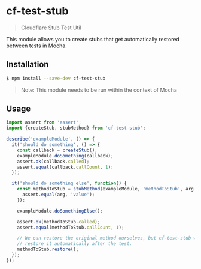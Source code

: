 # cf-test-stub

> Cloudflare Stub Test Util

This module allows you to create stubs that get automatically restored between
tests in Mocha.

## Installation

```sh
$ npm install --save-dev cf-test-stub
```

> Note: This module needs to be run within the context of Mocha

## Usage

```js
import assert from 'assert';
import {createStub, stubMethod} from 'cf-test-stub';

describe('exampleModule', () => {
  it('should do something', () => {
    const callback = createStub();
    exampleModule.doSomething(callback);
    assert.ok(callback.called);
    assert.equal(callback.callCount, 1);
  });

  it('should do something else', function() {
    const methodToStub = stubMethod(exampleModule, 'methodToStub', arg => {
      assert.equal(arg, 'value');
    });

    exampleModule.doSomethingElse();

    assert.ok(methodToStub.called);
    assert.equal(methodToStub.callCount, 1);

    // We can restore the original method ourselves, but cf-test-stub will
    // restore it automatically after the test.
    methodToStub.restore();
  });
});
```
